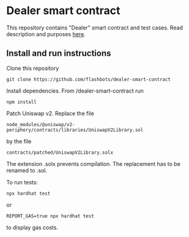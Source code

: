 # Dealer smart contract

This repository contains "Dealer" smart contract and test cases.
Read description and purposes [here](https://www.notion.so/flashbots/New-trends-in-decentralized-exchange-applications-exploring-the-design-space-1674e673732943769c693179d356a23c).

## Install and run instructions

Clone this repository
```
git clone https://github.com/flashbots/dealer-smart-contract
```

Install dependencies. From /dealer-smart-contract run
```
npm install
```

Patch Uniswap v2. Replace the file
```
node_modules/@uniswap/v2-periphery/contracts/libraries/UniswapV2Library.sol
```
by the file
```
contracts/patched/UniswapV2Library.solx
```
The extension .solx prevents compilation. The replacement has to be renamed to .sol.

To run tests:
```shell
npx hardhat test
```
or
```shell
REPORT_GAS=true npx hardhat test
```
to display gas costs.

